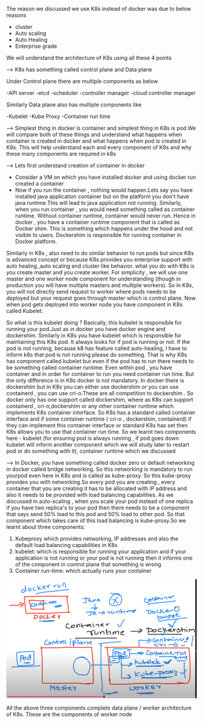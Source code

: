 The reason we discussed we use K8s instead of docker was due to below reasons

- cluster
- Auto scaling
- Auto Healing
- Enterprise grade

We will understand the architecture of K8s using all these 4 points

--> K8s has something called control plane and Data plane

Under Control plane there are multiple components as below

-API server
-etcd
-scheduler
-controller manager
-cloud controller manager

Similarly Data plane also has multiple components like

-Kubelet
-Kube Proxy
-Container run time


--> Simplest thing in docker is container and simplest thing in K8s is pod.We will compare both of these things and understand what happens when container is created in docker and what happens when pod is created in K8s. This will help understand each and every component of K8s and why these many components are required in k8s



--> Lets first understand creation of container in docker

- Consider a VM on which you have installed docker and using docker run created a container
- Now if you run the container , nothing would happen.Lets say you have installed java application container but on the platform you don't have java runtime.This will lead to java application not running.
Similarly, when you run container , you would need something called as container runtime. Without container runtime, container would never run.
Hence in docker , you have a container runtime component that is called as Docker shim. This is something which happens under the hood and not visible to users. Dockershim is responsible for running container in Docker platform.

Similarly in K8s , also need to do similar behavior to run pods but since K8s is advanced concept or because K8s provides you enterprise support with auto healing ,auto scaling and cluster like behavior. what you do with K8s is you create master and you create worker. For simplicity , we will use one master and one worker node component for understanding (though in production you will have multiple masters and multiple workers).
So in K8s, you will not directly send request to worker where pods needs to be deployed but your request goes through master which is control plane.
Now when pod gets deployed into worker node you have component in K8s called Kubelet. 

So what is this kubelet doing ?
Basically, this kubelet is responsible for running your pod.Just as in docker you have docker engine and dockershim. Similarly in K8s you have kubelet which is responsible for maintaining this K8s pod. It always looks for if pod is running or not. If the pod is not running, because k8 has feature called auto-healing, I have to inform k8s that pod is not running please do something. That is why K8s has component called kubelet but even if the pod has to run there needs to be something called container runtime. Even within pod , you have container and in order for container to run you need container run time. But the only difference is in K8s docker is not mandatory. In docker there is dockershim but in K8s you can either use dockershim or you can use containerd , you can use cri-o.These are all competition to dockershim . So docker only has one support called dockershim, where as K8s can support containerd , cri-o,dockershim or any other container runtime which implements K8s container interface. So K8s has a standard called container interface and if some container runtime ( cri-o , dockershim, containerd) if they can implement this container interface or standard K8s has set then K8s allows you to use that container run time.
So we learnt two components here - kubelet (for ensuring pod is always running , if pod goes down kubelet will inform another component which we will study later to restart pod or do something with it), container runtime which we discussed




--> In Docker, you have something called docker zero or default networking in docker called bridge networking. So this networking is mandatory to run yourpod even here in K8s and is called as kube-proxy. So this kube-proxy provides you with networking.So every pod you are creating , every container that you are creating it has to be allocated with IP address and also it needs to be provided with load balancing capabilities. As we discussed in auto-scaling , when you scale your pod instead of one replica if you have two replica's to your pod then there needs to be a component that says send 50% load to this pod and 50% load to other pod. So that component which takes care of this load balancing is kube-proxy.So we learnt about three components:

1) Kubeproxy which provides networking, IP addresses and also the default load balancing capabilities in K8s
2) kubelet:  which is responsible for running your application and if your application is not running or your pod is not running then it informs one of the component in control plane that something is wrong
3) Container run-time: which actually runs your container

![](https://raw.githubusercontent.com/SamilVanzar/Devops/main/images/Day30/3.png)

All the above three components complete data plane / worker architecture of K8s. These are the components of worker node















































